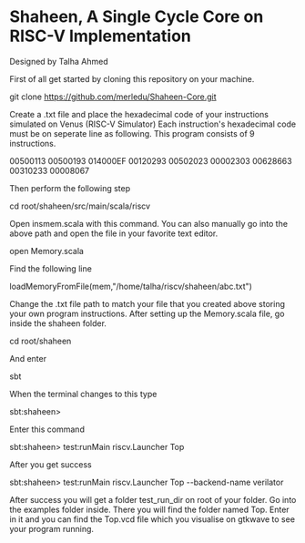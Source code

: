 # Shaheen, A Single Cycle Core on RISC-V Implementation
 
Designed by Talha Ahmed

First of all get started by cloning this repository on your machine.

git clone https://github.com/merledu/Shaheen-Core.git

Create a .txt file and place the hexadecimal code of your instructions simulated on Venus (RISC-V Simulator)
Each instruction's hexadecimal code must be on seperate line as following. This program consists of 9 instructions.

00500113
00500193
014000EF
00120293
00502023
00002303
00628663
00310233
00008067

Then perform the following step

cd root/shaheen/src/main/scala/riscv

Open insmem.scala with this command. You can also manually go into the above path and open the file in your favorite text editor.

open Memory.scala

Find the following line

loadMemoryFromFile(mem,"/home/talha/riscv/shaheen/abc.txt")

Change the .txt file path to match your file that you created above storing your own program instructions.
After setting up the Memory.scala file, go inside the shaheen folder.

cd root/shaheen

And enter

sbt

When the terminal changes to this type

sbt:shaheen>

Enter this command

sbt:shaheen> test:runMain riscv.Launcher Top

After you get success

sbt:shaheen> test:runMain riscv.Launcher Top --backend-name verilator

After success you will get a folder test_run_dir on root of your folder. Go into the examples folder inside.
There you will find the folder named Top. Enter in it and you can find the Top.vcd file which you visualise on gtkwave to
see your program running.
